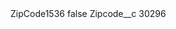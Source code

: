 <?xml version="1.0" encoding="UTF-8"?>
<CustomMetadata xmlns="http://soap.sforce.com/2006/04/metadata" xmlns:xsi="http://www.w3.org/2001/XMLSchema-instance" xmlns:xsd="http://www.w3.org/2001/XMLSchema">
    <label>ZipCode1536</label>
    <protected>false</protected>
    <values>
        <field>Zipcode__c</field>
        <value xsi:type="xsd:string">30296</value>
    </values>
</CustomMetadata>
